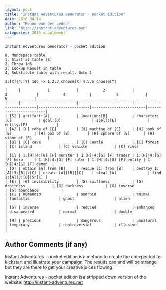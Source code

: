 ```yaml
---
layout: post
title: "Instant Adventures Generator - pocket edition"
date: 2016-04-14
author: "Menno van der Leden"
link: "http://instant-adventures.net"
categories: 2016 supplement
---
```

```
Instant Adventures Generator - pocket edition

0. Monospace table
1. Start at table [S] 
2. Throw 1d6 
3. Lookup Result in table
4. Substitute table with result. Goto 2

1:[X]|4:[Y] 1d6 -> 1,2,3 choose[X] 4,5,6 choose[Y]

|     |            1            |           2            |            3             |           4           |           5            |           6            |
|-----|-------------------------|------------------------|--------------------------|-----------------------|------------------------|------------------------|
| [S] | artifact:[A]            | location:[B]           | character:[C]            | goal:[D]              | spell:[E]              | entity:[F]             |
| [A] | [H] robe of [E]         | [H] machine of [E]     | [H] book of [E]          | [H] box of [E]        | [H] sphere of [E]      | [H] stone of [E]       |
| [B] | [C] cave                | [C] castle             | [C] forest               | [C] island            | [C] vehicle            | [C] river              |
| [C] | 1:[H]|4:[G] [F] monster | 1:[H]|4:[G] [F] trader | 1:[H]|4:[G] [F] hero     | 1:[H]|4:[G] [F] ruler | 1:[H]|4:[G] [F] entity | 1:[H]|4:[G] [F] demon  |
| [D] | obtain [A] from [B]     | rescue [C] from [B]    | destroy 1:[A]|3:[B]|:[C] | create [A]|[B]|[C]    | steal [A]              | find 1:[A]|3:[B]|5:[C] |
| [E] | [G] invisibility        | [G] swiftness          | [G] droitness            | [G] darkness          | [G] inverse            | [G] abundance          |
| [F] | humanoid                | android                | animal                   | fantastic             | ghost                  | alien                  |
| [G] | inverse                 | reduced                | enhanced                 | disappeared           | normal                 | double                 |
| [H] | precious                | dangerous              | unnatural                | temporary             | controversial          | illusive               |
```
## Author Comments (if any)

Instant Adventures - pocket edition is a method to create the unexpected to kickstart and illustrate your campaign. The results can and will be strange but they are there to get your creative juices flowing.

Instant Adventures - pocket edition is a stripped down version of the website: http://instant-adventures.net
